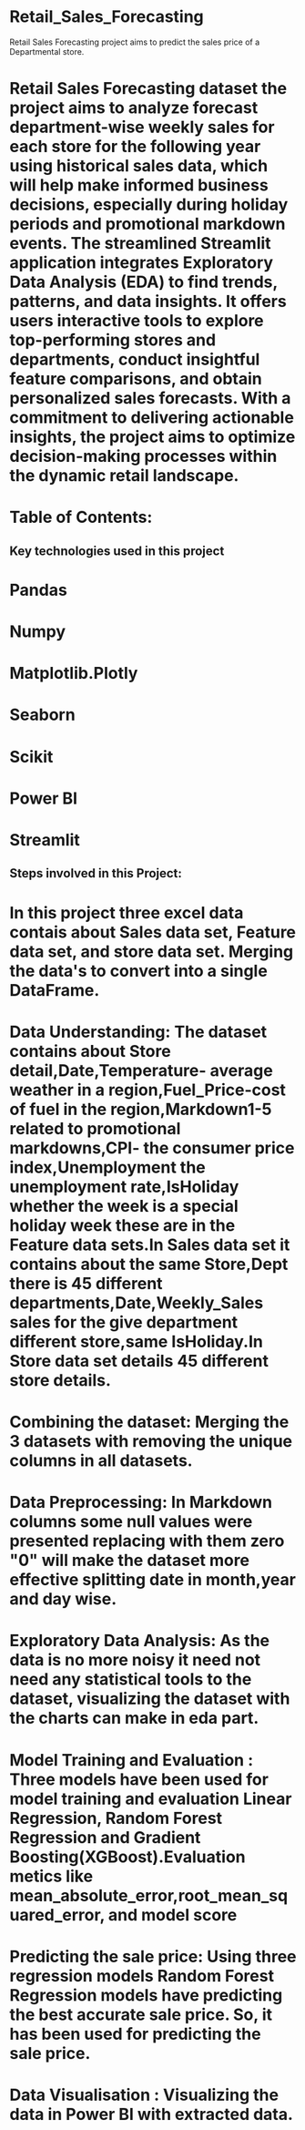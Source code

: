 # Retail_Sales_Forecasting
Retail Sales Forecasting project aims to predict the sales price of a Departmental store.

# Retail Sales Forecasting dataset the project aims to analyze forecast department-wise weekly sales for each store for the following year using historical sales data, which will help make informed business decisions, especially during holiday periods and promotional markdown events. The streamlined Streamlit application integrates Exploratory Data Analysis (EDA) to find trends, patterns, and data insights. It offers users interactive tools to explore top-performing stores and departments, conduct insightful feature comparisons, and obtain personalized sales forecasts. With a commitment to delivering actionable insights, the project aims to optimize decision-making processes within the dynamic retail landscape.

#  Table of Contents:

## Key technologies used in this project
# Pandas
# Numpy
# Matplotlib.Plotly
# Seaborn
# Scikit
# Power BI
# Streamlit

## Steps involved in this Project:

# In this project three excel data contais about Sales data set, Feature data set, and store data set. Merging the data's to convert into a single DataFrame.

# Data Understanding: The dataset contains about Store detail,Date,Temperature- average weather in a region,Fuel_Price-cost of fuel in the region,Markdown1-5 related to promotional markdowns,CPI- the consumer price index,Unemployment the unemployment rate,IsHoliday whether the week is a special holiday week these are in the Feature data sets.In Sales data set it contains about the same Store,Dept there is 45 different departments,Date,Weekly_Sales sales for the give department different store,same IsHoliday.In Store data set details 45 different store details.
# Combining the dataset: Merging the 3 datasets with removing the unique columns in all datasets.
# Data Preprocessing: In Markdown columns some null values were presented replacing with them zero "0" will make the dataset more effective splitting date in month,year and day wise.
# Exploratory Data Analysis: As the data is no more noisy it need not need any statistical tools to the dataset, visualizing the dataset with the charts can make in eda part.
# Model Training and Evaluation : Three models have been used for model training and evaluation Linear Regression, Random Forest Regression and Gradient Boosting(XGBoost).Evaluation metics like mean_absolute_error,root_mean_squared_error, and model score
# Predicting the sale price: Using three regression models Random Forest Regression models have predicting the best accurate sale price. So, it has been used for predicting the sale price.
# Data Visualisation : Visualizing the data in Power BI with extracted data.
